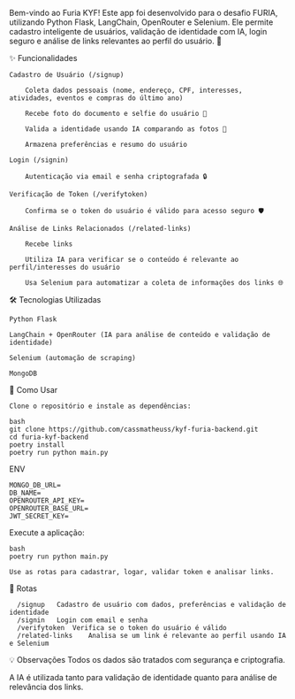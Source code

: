 Bem-vindo ao Furia KYF! Este app foi desenvolvido para o desafio FURIA, utilizando Python Flask, LangChain, OpenRouter e Selenium. Ele permite cadastro inteligente de usuários, validação de identidade com IA, login seguro e análise de links relevantes ao perfil do usuário. 🚀

✨ Funcionalidades

    Cadastro de Usuário (/signup)

        Coleta dados pessoais (nome, endereço, CPF, interesses, atividades, eventos e compras do último ano)

        Recebe foto do documento e selfie do usuário 📸

        Valida a identidade usando IA comparando as fotos 🤖

        Armazena preferências e resumo do usuário

    Login (/signin)

        Autenticação via email e senha criptografada 🔒

    Verificação de Token (/verifytoken)

        Confirma se o token do usuário é válido para acesso seguro 🛡️

    Análise de Links Relacionados (/related-links)

        Recebe links

        Utiliza IA para verificar se o conteúdo é relevante ao perfil/interesses do usuário

        Usa Selenium para automatizar a coleta de informações dos links 🌐

🛠️ Tecnologias Utilizadas

    Python Flask

    LangChain + OpenRouter (IA para análise de conteúdo e validação de identidade)

    Selenium (automação de scraping)

    MongoDB

🚦 Como Usar

    Clone o repositório e instale as dependências:

    bash
    git clone https://github.com/cassmatheuss/kyf-furia-backend.git
    cd furia-kyf-backend
    poetry install
    poetry run python main.py

ENV

    MONGO_DB_URL=
    DB_NAME=
    OPENROUTER_API_KEY=
    OPENROUTER_BASE_URL=
    JWT_SECRET_KEY=

Execute a aplicação:

    bash
    poetry run python main.py

    Use as rotas para cadastrar, logar, validar token e analisar links.

📲 Rotas
```
  /signup	Cadastro de usuário com dados, preferências e validação de identidade
  /signin	Login com email e senha
  /verifytoken	Verifica se o token do usuário é válido
  /related-links	Analisa se um link é relevante ao perfil usando IA e Selenium
```

💡 Observações
Todos os dados são tratados com segurança e criptografia.

A IA é utilizada tanto para validação de identidade quanto para análise de relevância dos links.
